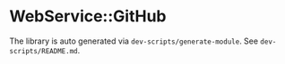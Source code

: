 WebService::GitHub
==================

The library is auto generated via `dev-scripts/generate-module`. See
`dev-scripts/README.md`.

